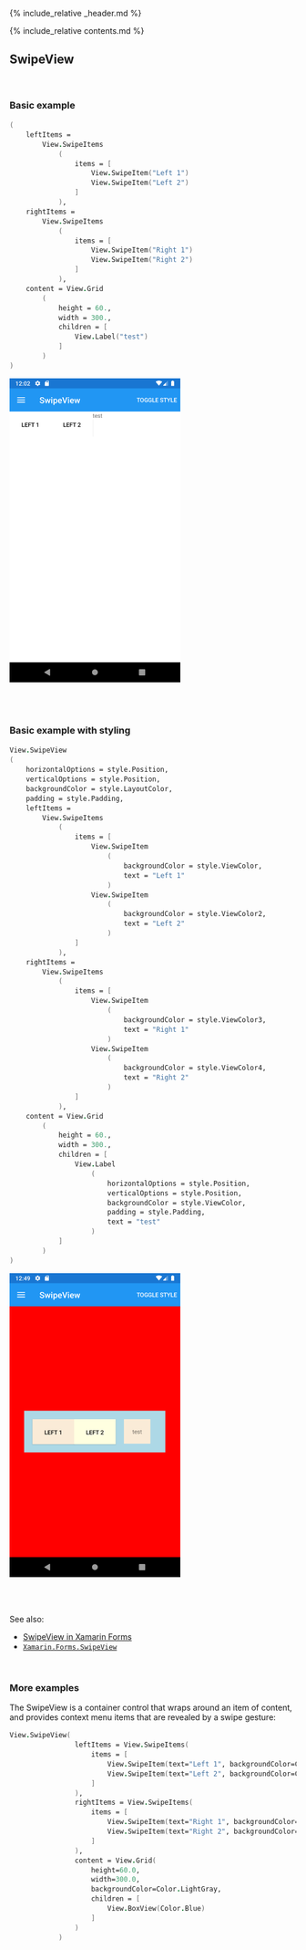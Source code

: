 {% include_relative _header.md %}

{% include_relative contents.md %}

SwipeView
--------

<br /> 

### Basic example


```fsharp 
(
    leftItems =                                 
        View.SwipeItems
            (
                items = [ 
                    View.SwipeItem("Left 1")
                    View.SwipeItem("Left 2")
                ]
            ),
    rightItems =                                 
        View.SwipeItems
            (
                items = [
                    View.SwipeItem("Right 1")
                    View.SwipeItem("Right 2")
                ]
            ),
    content = View.Grid
        (
            height = 60.,
            width = 300.,
            children = [
                View.Label("test")
            ]
        )
)
```

<img src="images/views/SwipeView-adr-basic.png" width="300">

<br /> <br /> 

### Basic example with styling

```fsharp 
View.SwipeView
(
    horizontalOptions = style.Position,
    verticalOptions = style.Position,
    backgroundColor = style.LayoutColor,
    padding = style.Padding,
    leftItems =                                 
        View.SwipeItems
            (
                items = [
                    View.SwipeItem
                        (
                            backgroundColor = style.ViewColor,
                            text = "Left 1"
                        )
                    View.SwipeItem
                        (
                            backgroundColor = style.ViewColor2,
                            text = "Left 2"
                        )
                ]
            ),
    rightItems =                                 
        View.SwipeItems
            (
                items = [
                    View.SwipeItem
                        (
                            backgroundColor = style.ViewColor3,
                            text = "Right 1"
                        )
                    View.SwipeItem
                        (
                            backgroundColor = style.ViewColor4,
                            text = "Right 2"
                        )
                ]
            ),
    content = View.Grid
        (
            height = 60.,
            width = 300.,
            children = [
                View.Label
                    (   
                        horizontalOptions = style.Position,
                        verticalOptions = style.Position,
                        backgroundColor = style.ViewColor,
                        padding = style.Padding,
                        text = "test"
                    )
            ]
        )
)
```


<img src="images/views/SwipeView-adr-styled.png" width="300">

<br /> <br /> 

See also:

* [SwipeView in Xamarin Forms](https://docs.microsoft.com/en-us/xamarin/xamarin-forms/user-interface/SwipeView)
* [`Xamarin.Forms.SwipeView`](https://docs.microsoft.com/en-us/dotnet/api/Xamarin.Forms.SwipeView)

<br /> 

### More examples

The SwipeView is a container control that wraps around an item of content, and provides context menu items that are revealed by a swipe gesture:

```fsharp 
View.SwipeView(
                leftItems = View.SwipeItems(
                    items = [
                        View.SwipeItem(text="Left 1", backgroundColor=Color.LightPink)
                        View.SwipeItem(text="Left 2", backgroundColor=Color.LightGreen)
                    ]
                ),
                rightItems = View.SwipeItems(
                    items = [
                        View.SwipeItem(text="Right 1", backgroundColor=Color.LightPink)
                        View.SwipeItem(text="Right 2", backgroundColor=Color.LightGreen)
                    ]
                ),
                content = View.Grid(
                    height=60.0,
                    width=300.0,
                    backgroundColor=Color.LightGray,
                    children = [
                        View.BoxView(Color.Blue)
                    ]
                )
            )
```